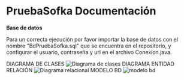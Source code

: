 # PruebaSofka Documentación
<b>Base de datos</b>


Para un correcta ejecución por favor importar la base de datos con el nombre "BdPruebaSofka.sql" que se encuentra en el repositorio, y configurar el usuario, contraseña y url en el archivo Conexion.java.


DIAGRAMA DE CLASES
![Diagrama de clases](https://user-images.githubusercontent.com/104689252/212479665-45e363f2-ab7f-40d6-aaa6-791f15ac9f7a.png)
DIAGRAMA ENTIDAD RELACIÓN
![Diagrama relacional](https://user-images.githubusercontent.com/104689252/212479666-5bcb639f-cf3b-4fb8-b326-c4431968b27f.png)
MODELO BD
![modelo bd](https://user-images.githubusercontent.com/104689252/212479667-bb8ca63b-0cee-4832-bd12-3c4d7e9985d6.png)
